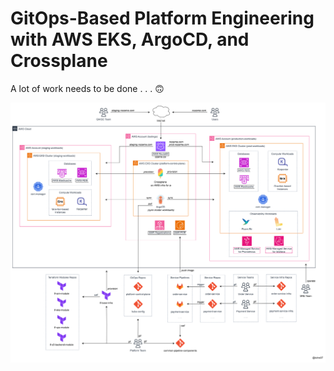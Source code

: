 # GitOps-Based Platform Engineering with AWS EKS, ArgoCD, and Crossplane

A lot of work needs to be done . . . 🙃

![AWS architecture](aws-architecture.svg?featherlight=false&width=100pc)

<!-- Take a look at the [workshop](https://definitely-not-aws-workshops.github.io/workshop-2-blog/) for a step-by-step guide to implementing it. -->



